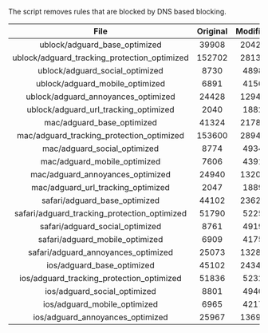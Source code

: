The script removes rules that are blocked by DNS based blocking.


| File | Original | Modified |
|:----:|:-----:|:-----:|
| ublock/adguard_base_optimized | 39908 | 20422 |
| ublock/adguard_tracking_protection_optimized | 152702 | 28134 |
| ublock/adguard_social_optimized | 8730 | 4898 |
| ublock/adguard_mobile_optimized | 6891 | 4156 |
| ublock/adguard_annoyances_optimized | 24428 | 12946 |
| ublock/adguard_url_tracking_optimized | 2040 | 1882 |
| mac/adguard_base_optimized | 41324 | 21784 |
| mac/adguard_tracking_protection_optimized | 153600 | 28942 |
| mac/adguard_social_optimized | 8774 | 4934 |
| mac/adguard_mobile_optimized | 7606 | 4391 |
| mac/adguard_annoyances_optimized | 24940 | 13207 |
| mac/adguard_url_tracking_optimized | 2047 | 1889 |
| safari/adguard_base_optimized | 44102 | 23622 |
| safari/adguard_tracking_protection_optimized | 51790 | 5225 |
| safari/adguard_social_optimized | 8761 | 4919 |
| safari/adguard_mobile_optimized | 6909 | 4175 |
| safari/adguard_annoyances_optimized | 25073 | 13285 |
| ios/adguard_base_optimized | 45102 | 24345 |
| ios/adguard_tracking_protection_optimized | 51836 | 5232 |
| ios/adguard_social_optimized | 8801 | 4940 |
| ios/adguard_mobile_optimized | 6965 | 4217 |
| ios/adguard_annoyances_optimized | 25967 | 13694 |